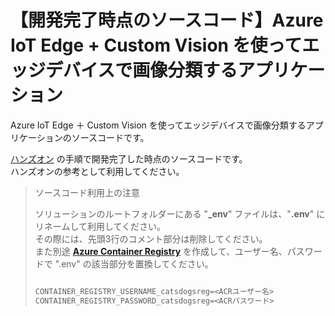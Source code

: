 # 【開発完了時点のソースコード】Azure IoT Edge + Custom Vision を使ってエッジデバイスで画像分類するアプリケーション

Azure IoT Edge ＋ Custom Vision を使ってエッジデバイスで画像分類するアプリケーションのソースコードです。

[ハンズオン](../docs/README.md) の手順で開発完了した時点のソースコードです。  
ハンズオンの参考として利用してください。

> ソースコード利用上の注意  
>  
> ソリューションのルートフォルダーにある "**_env**" ファイルは、"**.env**" にリネームして利用してください。  
> その際には、先頭3行のコメント部分は削除してください。  
> また別途 [**Azure Container Registry**](https://azure.microsoft.com/ja-jp/services/container-registry/) を作成して、ユーザー名、パスワードで ".env" の該当部分を置換してください。
>
> ```txt
> 
> CONTAINER_REGISTRY_USERNAME_catsdogsreg=<ACRユーザー名>
> CONTAINER_REGISTRY_PASSWORD_catsdogsreg=<ACRパスワード>
>
> ```
